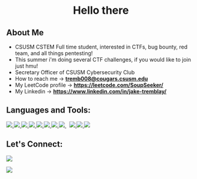 <h1 align="center">Hello there</h1>

## About Me

- CSUSM CSTEM Full time student, interested in CTFs, bug bounty, red team, and all things pentesting!
- This summer i'm doing several CTF challenges, if you would like to join just hmu!
- Secretary Officer of CSUSM Cybersecurity Club
- How to reach me -> **tremb008@cougars.csusm.edu**
- My LeetCode profile -> **https://leetcode.com/SoupSeeker/**
- My Linkedin -> **https://www.linkedin.com/in/jake-tremblay/**


## Languages and Tools:
<p align="left"> 
    <a href="https://www.cplusplus.com/" target="_blank"> <img src="https://img.icons8.com/color/48/000000/c-plus-plus-logo.png"/>
    <a href="https://kotlinlang.org/" target="_blank"> <img src="https://img.icons8.com/color/48/000000/kotlin.png"/>    
    <a href="https://www.java.com" target="_blank"> <img src="https://img.icons8.com/color/48/000000/java-coffee-cup-logo.png"/> </a>
    <a href="https://developer.mozilla.org/en-US/docs/Web/JavaScript" target="_blank"> <img src="https://img.icons8.com/color/48/000000/javascript.png"/> </a> 
    <a href="https://www.w3.org/html/" target="_blank"> <img src="https://img.icons8.com/color/48/000000/html-5.png"/> </a> 
    <a href="https://www.w3schools.com/css/" target="_blank"> <img src="https://img.icons8.com/color/48/000000/css3.png"/> </a> 
    <a href="https://www.python.org" target="_blank"> <img src="https://img.icons8.com/color/48/000000/python.png"/> </a> 
    <a style="padding-right:8px;" href="https://www.mysql.com/" target="_blank"> <img src="https://img.icons8.com/fluent/50/000000/mysql-logo.png"/> </a>
    <a href="https://git-scm.com/" target="_blank"> <img src="https://img.icons8.com/color/48/000000/git.png"/> </a>
    <a href="https://www.docker.com/" target="_blank"> <img src="https://img.icons8.com/fluency/48/000000/docker.png"/> </a>
    <a href="https://remix.ethereum.org/" target="_blank"> <img src="https://img.icons8.com/ios/50/000000/ethereum.png"/> </a>
    
</p>
        
## Let's Connect: 
<p align="left>      
    <a href = "tremb008@csusm.edu"><img src="https://img.icons8.com/color/48/000000/gmail-new.png"/></a> 
</p>
<!---
SoupSeeker/SoupSeeker is a ✨ special ✨ repository because its `README.md` (this file) appears on your GitHub profile.
You can click the Preview link to take a look at your changes.
--->
<a href="https://github.com/Meghna-DAS/github-profile-views-counter">
    <img src="https://komarev.com/ghpvc/?username=SoupSeeker">
</a>
